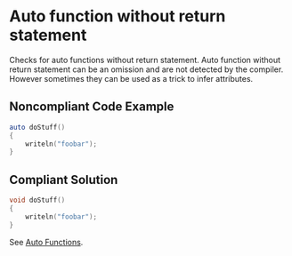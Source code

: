 # Auto function without return statement

Checks for auto functions without return statement. Auto function without return statement can be an omission and are not detected by the compiler. However sometimes they can be used as a trick to infer attributes.

## Noncompliant Code Example

```d
auto doStuff()
{
    writeln("foobar");
}
```

## Compliant Solution

```d
void doStuff()
{
    writeln("foobar");
}
```

See [Auto Functions](https://dlang.org/spec/function.html#auto-functions).
